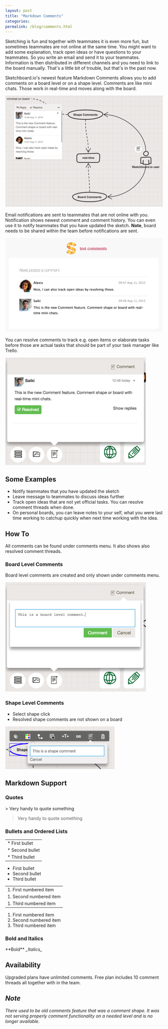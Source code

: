 ```yaml
---
layout: post
title: "Markdown Comments"
categories: 
permalink: /blog/comments.html
---
```


Sketching is fun and together with teammates it is even more fun, but sometimes teammates are not online at the same time. You might want to add some explanation, track open ideas or have questions to your teammates. So you write an email and send it to your teammates. Information is then distributed in different channels and you need to link to the board manually. That's a little bit of trouble, but that's in the past now.

Sketchboard.io's newest feature Markdown Comments allows you to add comments on a board level or on a shape level. Comments are like mini chats. Those work in real-time and moves along with the board. 

![Mini Chat](/blog/img/comments-mini-chat.png)

Email notifications are sent to teammates that are not online with you. Notification shows newest comment and comment history. You can even use it to notify teammates that you have updated the sketch. **Note**, board needs to be shared within the team before notifications are sent.

![Comments Email Notification](/blog/img/comments-email.png)

You can resolve comments to track e.g. open items or elaborate tasks before those are actual tasks that should be part of your task manager like Trello.


<img alt='Resolved Comment Thread' src='/blog/img/comments-resolved.png' width='450'>

Some Examples
-------------

- Notify teammates that you have updated the sketch
- Leave message to teammates to discuss ideas further
- Track open ideas that are not yet official tasks. You can resolve comment threads when done.
- On personal boards, you can leave notes to your self, what you were last time working to catchup quickly when next time working with the idea.


How To
------

All comments can be found under comments menu. It also shows also resolved comment threads.

### Board Level Comments

Board level comments are created and only shown under comments menu.

<img alt='Comments menu & Board Comments' src='/blog/img/comments-board-comment.png' width='450'>

### Shape Level Comments

- Select shape click 
- Resolved shape comments are not shown on a board

<img alt='Comments menu & Board Comments' src='/blog/img/comments-shape.png' width='350'>



Markdown Support
----------------

### Quotes

\> Very handy to quote something

> Very handy to quote something

### Bullets and Ordered Lists

<table>
	<tr>
		<td style='border: none;'>* First bullet</td>
	</tr>
	<tr>
		<td style='border: none;'>* Second bullet</td>
	</tr>
	<tr>
		<td style='border: none;'>* Third bullet</td>
	</tr>
</table>

* First bullet
* Second bullet
* Third bullet

<table>
	<tr>
		<td style='border: none;'>1. First numbered item</td>
	</tr>
	<tr>
		<td style='border: none;'>1. Second numbered item</td>
	</tr>
	<tr>
		<td style='border: none;'>1. Third numbered item</td>
	</tr>
</table>

1. First numbered item
1. Second numbered item
1. Third numbered item

### Bold and Italics

&#42;&#42;Bold&#42;&#42; <i>\_Italics_</i>


Availability
------------

Upgraded plans have unlimited comments. Free plan includes 10 comment threads all together with in the team.


_Note_
----

_There used to be old comments feature that was a comment shape. It was not serving properly comment functionality on a needed level and is no longer available._